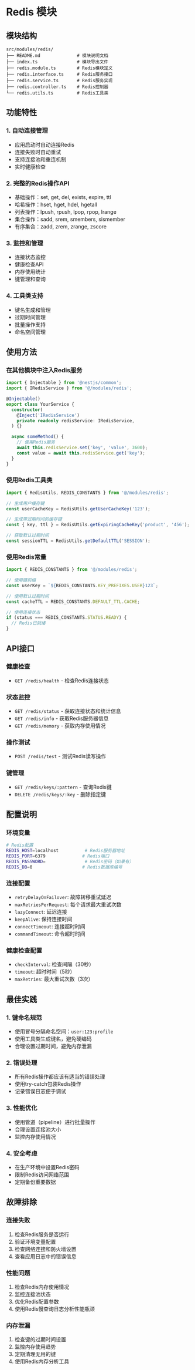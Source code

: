 # Redis 模块

## 模块结构

```
src/modules/redis/
├── README.md              # 模块说明文档
├── index.ts               # 模块导出文件
├── redis.module.ts        # Redis模块定义
├── redis.interface.ts     # Redis服务接口
├── redis.service.ts       # Redis服务实现
├── redis.controller.ts    # Redis控制器
└── redis.utils.ts         # Redis工具类
```

## 功能特性

### 1. 自动连接管理

- 应用启动时自动连接Redis
- 连接失败时自动重试
- 支持连接池和重连机制
- 实时健康检查

### 2. 完整的Redis操作API

- 基础操作：set, get, del, exists, expire, ttl
- 哈希操作：hset, hget, hdel, hgetall
- 列表操作：lpush, rpush, lpop, rpop, lrange
- 集合操作：sadd, srem, smembers, sismember
- 有序集合：zadd, zrem, zrange, zscore

### 3. 监控和管理

- 连接状态监控
- 健康检查API
- 内存使用统计
- 键管理和查询

### 4. 工具类支持

- 键名生成和管理
- 过期时间管理
- 批量操作支持
- 命名空间管理

## 使用方法

### 在其他模块中注入Redis服务

```typescript
import { Injectable } from '@nestjs/common';
import { IRedisService } from '@/modules/redis';

@Injectable()
export class YourService {
  constructor(
    @Inject('IRedisService')
    private readonly redisService: IRedisService,
  ) {}

  async someMethod() {
    // 使用Redis服务
    await this.redisService.set('key', 'value', 3600);
    const value = await this.redisService.get('key');
  }
}
```

### 使用Redis工具类

```typescript
import { RedisUtils, REDIS_CONSTANTS } from '@/modules/redis';

// 生成用户缓存键
const userCacheKey = RedisUtils.getUserCacheKey('123');

// 生成带过期时间的缓存键
const { key, ttl } = RedisUtils.getExpiringCacheKey('product', '456');

// 获取默认过期时间
const sessionTTL = RedisUtils.getDefaultTTL('SESSION');
```

### 使用Redis常量

```typescript
import { REDIS_CONSTANTS } from '@/modules/redis';

// 使用键前缀
const userKey = `${REDIS_CONSTANTS.KEY_PREFIXES.USER}123`;

// 使用默认过期时间
const cacheTTL = REDIS_CONSTANTS.DEFAULT_TTL.CACHE;

// 使用连接状态
if (status === REDIS_CONSTANTS.STATUS.READY) {
  // Redis已就绪
}
```

## API接口

### 健康检查

- `GET /redis/health` - 检查Redis连接状态

### 状态监控

- `GET /redis/status` - 获取连接状态和统计信息
- `GET /redis/info` - 获取Redis服务器信息
- `GET /redis/memory` - 获取内存使用情况

### 操作测试

- `POST /redis/test` - 测试Redis读写操作

### 键管理

- `GET /redis/keys/:pattern` - 查询Redis键
- `DELETE /redis/keys/:key` - 删除指定键

## 配置说明

### 环境变量

```bash
# Redis配置
REDIS_HOST=localhost          # Redis服务器地址
REDIS_PORT=6379              # Redis端口
REDIS_PASSWORD=               # Redis密码（如果有）
REDIS_DB=0                   # Redis数据库编号
```

### 连接配置

- `retryDelayOnFailover`: 故障转移重试延迟
- `maxRetriesPerRequest`: 每个请求最大重试次数
- `lazyConnect`: 延迟连接
- `keepAlive`: 保持连接时间
- `connectTimeout`: 连接超时时间
- `commandTimeout`: 命令超时时间

### 健康检查配置

- `checkInterval`: 检查间隔（30秒）
- `timeout`: 超时时间（5秒）
- `maxRetries`: 最大重试次数（3次）

## 最佳实践

### 1. 键命名规范

- 使用冒号分隔命名空间：`user:123:profile`
- 使用工具类生成键名，避免硬编码
- 合理设置过期时间，避免内存泄漏

### 2. 错误处理

- 所有Redis操作都应该有适当的错误处理
- 使用try-catch包装Redis操作
- 记录错误日志便于调试

### 3. 性能优化

- 使用管道（pipeline）进行批量操作
- 合理设置连接池大小
- 监控内存使用情况

### 4. 安全考虑

- 在生产环境中设置Redis密码
- 限制Redis访问网络范围
- 定期备份重要数据

## 故障排除

### 连接失败

1. 检查Redis服务是否运行
2. 验证环境变量配置
3. 检查网络连接和防火墙设置
4. 查看应用日志中的错误信息

### 性能问题

1. 检查Redis内存使用情况
2. 监控连接池状态
3. 优化Redis配置参数
4. 使用Redis慢查询日志分析性能瓶颈

### 内存泄漏

1. 检查键的过期时间设置
2. 监控内存使用趋势
3. 定期清理无用的键
4. 使用Redis内存分析工具
